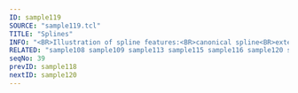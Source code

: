 ```yaml
---
ID: sample119
SOURCE: "sample119.tcl"
TITLE: "Splines"
INFO: "<BR>Illustration of spline features:<BR>canonical spline<BR>extended spline<BR>closed spline<BR>splines with angular control points.."
RELATED: "sample108 sample109 sample113 sample115 sample116 sample120 sample121"
seqNo: 39
prevID: sample118
nextID: sample120
---
```


